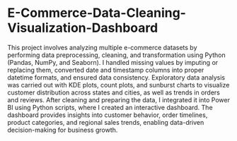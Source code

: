 # E-Commerce-Data-Cleaning-Visualization-Dashboard

This project involves analyzing multiple e-commerce datasets by performing data preprocessing, cleaning, and transformation using Python (Pandas, NumPy, and Seaborn). I handled missing values by imputing or replacing them, converted date and timestamp columns into proper datetime formats, and ensured data consistency. Exploratory data analysis was carried out with KDE plots, count plots, and sunburst charts to visualize customer distribution across states and cities, as well as trends in orders and reviews. After cleaning and preparing the data, I integrated it into Power BI using Python scripts, where I created an interactive dashboard. The dashboard provides insights into customer behavior, order timelines, product categories, and regional sales trends, enabling data-driven decision-making for business growth.
